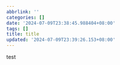 ```yaml
---
abbrlink: ''
categories: []
date: '2024-07-09T23:38:45.988404+08:00'
tags: []
title: title
updated: '2024-07-09T23:39:26.153+08:00'
---
```

test
